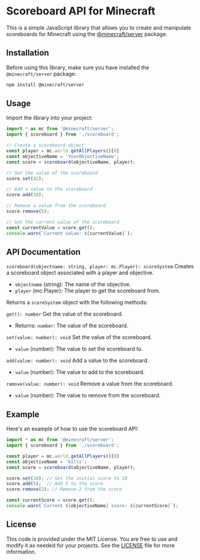 # Scoreboard API for Minecraft

This is a simple JavaScript library that allows you to create and manipulate scoreboards for Minecraft using the [@minecraft/server](https://www.npmjs.com/package/@minecraft/server) package.

## Installation

Before using this library, make sure you have installed the `@minecraft/server` package:

```bash
npm install @minecraft/server
```

## Usage
Import the library into your project:

```js
import * as mc from '@minecraft/server';
import { scoreboard } from './scoreboard';

// Create a scoreboard object
const player = mc.world.getAllPlayers()[0]
const objectiveName = 'YourObjectiveName';
const score = scoreboard(objectiveName, player);

// Set the value of the scoreboard
score.set(42);

// Add a value to the scoreboard
score.add(10);

// Remove a value from the scoreboard
score.remove(5);

// Get the current value of the scoreboard
const currentValue = score.get();
console.warn(`Current value: ${currentValue}`);
```

## API Documentation
`scoreboard(objectname: string, player: mc.Player): scoreSystem`
Creates a scoreboard object associated with a player and objective.
- `objectname` (string): The name of the objective.
- `player` (mc.Player): The player to get the scoreboard from.

Returns a `scoreSystem` object with the following methods:

`get(): number`
Get the value of the scoreboard.
- Returns: `number`: The value of the scoreboard.

`set(value: number): void`
Set the value of the scoreboard.
- `value` (number): The value to set the scoreboard to.

`add(value: number): void`
Add a value to the scoreboard.
- `value` (number): The value to add to the scoreboard.

`remove(value: number): void`
Remove a value from the scoreboard.
- `value` (number): The value to remove from the scoreboard.

## Example
Here's an example of how to use the scoreboard API:
```js
import * as mc from '@minecraft/server';
import { scoreboard } from './scoreboard';

const player = mc.world.getAllPlayers()[0]
const objectiveName = 'kills';
const score = scoreboard(objectiveName, player);

score.set(10); // Set the initial score to 10
score.add(5);  // Add 5 to the score
score.remove(2); // Remove 2 from the score

const currentScore = score.get();
console.warn(`Current ${objectiveName} score: ${currentScore}`);
```

## License
This code is provided under the MIT License. You are free to use and modify it as needed for your projects. See the [LICENSE](LICENSE) file for more information.